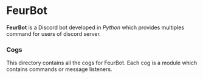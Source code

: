 # FeurBot

**FeurBot** is a Discord bot developed in *Python* which provides multiples command for users of discord server.

### Cogs

This directory contains all the cogs for FeurBot.
Each cog is a module which contains commands or message listeners.
